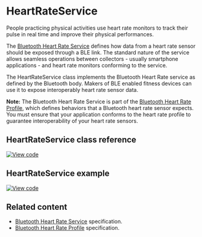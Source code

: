 # HeartRateService

People practicing physical activities use heart rate monitors to track their pulse in real time and improve their physical performances.

The [Bluetooth Heart Rate Service](https://www.bluetooth.org/docman/handlers/downloaddoc.ashx?doc_id=239866) defines how data from a heart rate sensor should be exposed through a BLE link. The standard nature of the service allows seamless operations between collectors - usually smartphone applications - and heart rate monitors conforming to the service.

The HeartRateService class implements the Bluetooth Heart Rate service as defined by the Bluetooth body. Makers of BLE enabled fitness devices can use it to expose interoperably heart rate sensor data.

<span class="note"> **Note:** The Bluetooth Heart Rate Service is part of the [Bluetooth Heart Rate Profile](https://www.bluetooth.org/docman/handlers/downloaddoc.ashx?doc_id=239865), which defines behaviors that a Bluetooth heart rate sensor expects. You must ensure that your application conforms to the heart rate profile to guarantee interoperability of your heart rate sensors.</span>

## HeartRateService class reference

[![View code](https://www.mbed.com/embed/?type=library)](https://os.mbed.com/docs/mbed-os/v5.13/mbed-os-api-doxy/class_heart_rate_service.html)

## HeartRateService example

[![View code](https://www.mbed.com/embed/?url=https://github.com/ARMmbed/mbed-os-example-ble/blob/master/BLE_HeartRate/source)](https://github.com/ARMmbed/mbed-os-example-ble/blob/mbed-os-5.12/BLE_HeartRate/source/main.cpp)

## Related content

- [Bluetooth Heart Rate Service](https://www.bluetooth.org/docman/handlers/downloaddoc.ashx?doc_id=239866) specification.
- [Bluetooth Heart Rate Profile](https://www.bluetooth.org/docman/handlers/downloaddoc.ashx?doc_id=239865) specification.
